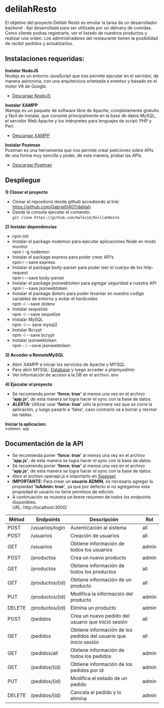 # delilahResto
El objetivo del proyecto Delilah Restó es emular la tarea de un desarrollador backend .
Api desarrollada para ser utilizada por un delivery de comidas. 
Como cliente podras registrarle, ver el listado de nuestros productos y realizar una orden. Los administradores del restaurante tienen la posibilidad de recibir pedidos y actualizarlos.

## **Instalaciones requeridas:**
**Instalar NodeJS**<br>
Nodejs es un entorno JavaScript que nos permite ejecutar en el servidor, de manera asíncrona, con una arquitectura orientada a eventos y basado en el motor V8 de Google.
* [Descargar NodeJS](https://nodejs.org/en/download/)

**Instalar XAMPP**<br>
Wampp es un paquete de software libre de Apache, completamente gratuito y fácil de instalar, que consiste principalmente en la base de datos MySQL, el servidor Web Apache y los intérpretes para lenguajes de script: PHP y Perl.
* [Descargar XAMPP](https://www.apachefriends.org/es/download.html)

**Instalar Postman**<br>
Postman es una herramienta que nos permite crear peticiones sobre APIs de una forma muy sencilla y poder, de esta manera, probar las APIs.
* [Descargar Postman](https://www.postman.com/product/api-client/)

## Despliegue
**1) Clonar el proyecto**<br>
* Clonar el repositorio desde github accediendo al link: https://github.com/Gabriel0407/delilah
* Desde la consola ejecutar el comando:<br>
`git clone https://github.com/malks14/DelilahResto`

**2) Instalar dependencias**<br>
- npm init 
- Instalar el package nodemon para ejecutar aplicaciones Node en modo monitor<br>
    npm i -g nodemon
- Instalar el package express para poder crear API’s<br>
    npm i --save express
- Instalar el package body-parser para poder leer el cuerpo de los http-request<br>
    npm i --save body-parser
- Instalar el package jsonwebtoken para agregar seguridad a nuestra API<br>
    npm i --save jsonwebtoken
- Instalar el package dotenv para poder levantar en nuestro codigo variables de entorno y evitar el hardcodeo<br>
    npm -i --save dotenv
- Instalar sequelize<br>
    npm -i --save sequelize
- Instalar MySQL<br>
    npm -i — save mysql2
- Instalar Bcrypt<br>
    npm -i --save bcrypt
- Instalar jsonwebtoken<br>
    npm - i --save jsonwebtoken
    
**3) Acceder a RemoteMySQL**<br>
* Abrir XAMPP e iniciar los servicios de Apache y MYSQL
* Para abrir MYSQL: [Database](https://remotemysql.com/databases.php) y luego acceder a phpmyadmin
* Ver información de acceso a la DB en el archivo .env

**4) Ejecutar el proyecto**
* Se recomienda poner **'force: true'** al menos una vez en el archivo **'app.js'**, de esta manera se logra hacer el sync con la base de datos.
* **ALERTA:** Utilizar usar **'force: true'** sólo la primera vez que se corre la aplicación, y luego pasarlo a 'false', caso contrario va a borrar y recrear las tablas.

**Iniciar la aplicacion:**<br>
`nodemon app`

## Documentación de la API<br>

* Se recomienda poner **'force: true'** al menos una vez en el archivo **'app.js'**, de esta manera se logra hacer el sync con la base de datos.
* Se recomienda poner **'force: true'** al menos una vez en el archivo **'app.js'**, de esta manera se logra hacer el sync con la base de datos.
* Abrir el archivo openapi.js e importarlo en [Swagger](https://editor.swagger.io/)
* **IMPORTANTE:** Para crear un **usuario ADMIN**, es necesario agregar la propiedad **'isAdmin: true'**, ya que por defecto si no agregamos esta propiedad el usuario no tiene permisos de edición.
* A continuación se muestra un breve resumen de todos los endpoints disponibles.<br>
URL: http://localhost:3000/


| Métod	| Endpoints	| Descripción |	Rol
| ------------- | ------------- |------------- |------------- |
| POST	 | /usuarios/login	| Autenticación al sistema	| all
| POST	 | /usuarios |	Creación de usuarios	| all
| GET	 | /usuarios|	Obtiene información de todos los usuarios	| admin
| POST |	/productos	| Crea un nuevo producto	| admin
| GET	| /productos	| Obtiene información de todos los productos	| all
| GET	| /productos/{id}	| Obtiene información de un producto	| all
| PUT	| /productos/{id}	| Modifica la información del producto	| admin
| DELETE	|/productos/{id}	| Elimina un producto	| admin
| POST |	/pedidos	| Crea un nuevo pedido del usuario que inició sesión	| all
| GET |	/pedidos	| Obtiene información de los pedidos del usuario que inicio sesión	| all
| GET |	/pedidos/all	| Obtiene información de todos los pedidos	| admin
| GET	| /pedidos/{id}	| Obtiene información de los pedidos por id	| admin
| PUT |	/pedidos/{id}	| Modifica el estado de un pedido	| admin
| DELETE |/pedidos/{id}	| Cancela el pedido y lo elimina	| admin



